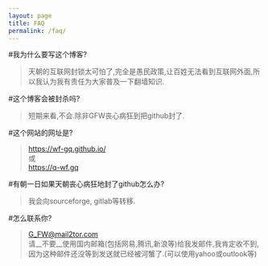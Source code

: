 ```yaml
---
layout: page
title: FAQ
permalink: /faq/
---
```


#我为什么要写这个博客?
> 天朝的互联网封锁太可怕了,完全是愚民政策,让百姓无法看到互联网外面,所以我认为我有责任为大家普及一下翻墙知识.  

#这个博客会被封杀吗?
> 短期来看,不会.除非GFW丧心病狂到把github封了.  

#这个网站的网址是?
> https://wf-gq.github.io/  
> 或  
> https://q-wf.gq  

#有朝一日如果天朝丧心病狂地封了github怎么办?
> 我会向sourceforge, gitlab等转移.  

#怎么联系你?
> G_FW@mail2tor.com  
> 请__不要__使用国内邮箱(包括网易,腾讯,新浪等)给我发邮件,我肯定收不到,因为这种邮件还没等到发送就已经被河蟹了.(可以使用yahoo或outlook等)
